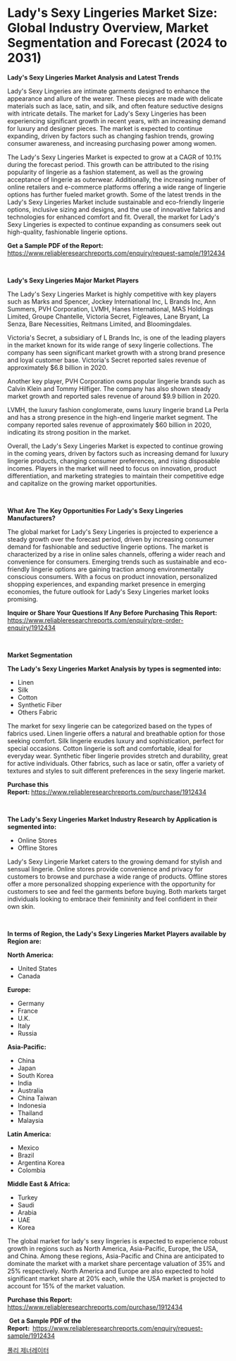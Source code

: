 <p><h1>Lady's Sexy Lingeries Market Size: Global Industry Overview, Market Segmentation and Forecast (2024 to 2031)</h1></p><p><strong>Lady's Sexy Lingeries Market Analysis and Latest Trends</strong></p>
<p><p>Lady's Sexy Lingeries are intimate garments designed to enhance the appearance and allure of the wearer. These pieces are made with delicate materials such as lace, satin, and silk, and often feature seductive designs with intricate details. The market for Lady's Sexy Lingeries has been experiencing significant growth in recent years, with an increasing demand for luxury and designer pieces. The market is expected to continue expanding, driven by factors such as changing fashion trends, growing consumer awareness, and increasing purchasing power among women.</p><p>The Lady's Sexy Lingeries Market is expected to grow at a CAGR of 10.1% during the forecast period. This growth can be attributed to the rising popularity of lingerie as a fashion statement, as well as the growing acceptance of lingerie as outerwear. Additionally, the increasing number of online retailers and e-commerce platforms offering a wide range of lingerie options has further fueled market growth. Some of the latest trends in the Lady's Sexy Lingeries Market include sustainable and eco-friendly lingerie options, inclusive sizing and designs, and the use of innovative fabrics and technologies for enhanced comfort and fit. Overall, the market for Lady's Sexy Lingeries is expected to continue expanding as consumers seek out high-quality, fashionable lingerie options.</p></p>
<p><strong>Get a Sample PDF of the Report:&nbsp;</strong> <a href="https://www.reliableresearchreports.com/enquiry/request-sample/1912434">https://www.reliableresearchreports.com/enquiry/request-sample/1912434</a></p>
<p>&nbsp;</p>
<p><strong>Lady's Sexy Lingeries Major Market Players</strong></p>
<p><p>The Lady's Sexy Lingeries Market is highly competitive with key players such as Marks and Spencer, Jockey International Inc, L Brands Inc, Ann Summers, PVH Corporation, LVMH, Hanes International, MAS Holdings Limited, Groupe Chantelle, Victoria Secret, Figleaves, Lane Bryant, La Senza, Bare Necessities, Reitmans Limited, and Bloomingdales.</p><p>Victoria's Secret, a subsidiary of L Brands Inc, is one of the leading players in the market known for its wide range of sexy lingerie collections. The company has seen significant market growth with a strong brand presence and loyal customer base. Victoria's Secret reported sales revenue of approximately $6.8 billion in 2020.</p><p>Another key player, PVH Corporation owns popular lingerie brands such as Calvin Klein and Tommy Hilfiger. The company has also shown steady market growth and reported sales revenue of around $9.9 billion in 2020.</p><p>LVMH, the luxury fashion conglomerate, owns luxury lingerie brand La Perla and has a strong presence in the high-end lingerie market segment. The company reported sales revenue of approximately $60 billion in 2020, indicating its strong position in the market.</p><p>Overall, the Lady's Sexy Lingeries Market is expected to continue growing in the coming years, driven by factors such as increasing demand for luxury lingerie products, changing consumer preferences, and rising disposable incomes. Players in the market will need to focus on innovation, product differentiation, and marketing strategies to maintain their competitive edge and capitalize on the growing market opportunities.</p></p>
<p>&nbsp;</p>
<p><strong>What Are The Key Opportunities For Lady's Sexy Lingeries Manufacturers?</strong></p>
<p><p>The global market for Lady's Sexy Lingeries is projected to experience a steady growth over the forecast period, driven by increasing consumer demand for fashionable and seductive lingerie options. The market is characterized by a rise in online sales channels, offering a wider reach and convenience for consumers. Emerging trends such as sustainable and eco-friendly lingerie options are gaining traction among environmentally conscious consumers. With a focus on product innovation, personalized shopping experiences, and expanding market presence in emerging economies, the future outlook for Lady's Sexy Lingeries market looks promising.</p></p>
<p><strong>Inquire or Share Your Questions If Any Before Purchasing This Report:</strong> <a href="https://www.reliableresearchreports.com/enquiry/pre-order-enquiry/1912434">https://www.reliableresearchreports.com/enquiry/pre-order-enquiry/1912434</a></p>
<p>&nbsp;</p>
<p><strong>Market Segmentation</strong></p>
<p><strong>The Lady's Sexy Lingeries Market Analysis by types is segmented into:</strong></p>
<p><ul><li>Linen</li><li>Silk</li><li>Cotton</li><li>Synthetic Fiber</li><li>Others Fabric</li></ul></p>
<p><p>The market for sexy lingerie can be categorized based on the types of fabrics used. Linen lingerie offers a natural and breathable option for those seeking comfort. Silk lingerie exudes luxury and sophistication, perfect for special occasions. Cotton lingerie is soft and comfortable, ideal for everyday wear. Synthetic fiber lingerie provides stretch and durability, great for active individuals. Other fabrics, such as lace or satin, offer a variety of textures and styles to suit different preferences in the sexy lingerie market.</p></p>
<p><strong>Purchase this Report:&nbsp;</strong><a href="https://www.reliableresearchreports.com/purchase/1912434">https://www.reliableresearchreports.com/purchase/1912434</a></p>
<p>&nbsp;</p>
<p><strong>The Lady's Sexy Lingeries Market Industry Research by Application is segmented into:</strong></p>
<p><ul><li>Online Stores</li><li>Offline Stores</li></ul></p>
<p><p>Lady's Sexy Lingerie Market caters to the growing demand for stylish and sensual lingerie. Online stores provide convenience and privacy for customers to browse and purchase a wide range of products. Offline stores offer a more personalized shopping experience with the opportunity for customers to see and feel the garments before buying. Both markets target individuals looking to embrace their femininity and feel confident in their own skin.</p></p>
<p>&nbsp;</p>
<p><strong>In terms of Region, the Lady's Sexy Lingeries Market Players available by Region are:</strong></p>
<p>
    <p> <strong> North America: </strong>
        <ul>
            <li>United States</li>
            <li>Canada</li>
        </ul>
        </p> 
    <p> <strong> Europe: </strong>
        <ul>
            <li>Germany</li>
            <li>France</li>
            <li>U.K.</li>
            <li>Italy</li>
            <li>Russia</li>
        </ul>
        </p> 
    <p> <strong> Asia-Pacific: </strong>
        <ul>
            <li>China</li>
            <li>Japan</li>
            <li>South Korea</li>
            <li>India</li>
            <li>Australia</li>
            <li>China Taiwan</li>
            <li>Indonesia</li>
            <li>Thailand</li>
            <li>Malaysia</li>
        </ul>
        </p> 
    <p> <strong> Latin America: </strong>
        <ul>
            <li>Mexico</li>
            <li>Brazil</li>
            <li>Argentina Korea</li>
            <li>Colombia</li>
        </ul>
        </p> 
    <p> <strong> Middle East & Africa: </strong>
        <ul>
            <li>Turkey</li>
            <li>Saudi</li>
            <li>Arabia</li>
            <li>UAE</li>
            <li>Korea</li>
        </ul>
    </p>
    </p>
<p><p>The global market for lady's sexy lingeries is expected to experience robust growth in regions such as North America, Asia-Pacific, Europe, the USA, and China. Among these regions, Asia-Pacific and China are anticipated to dominate the market with a market share percentage valuation of 35% and 25% respectively. North America and Europe are also expected to hold significant market share at 20% each, while the USA market is projected to account for 15% of the market valuation.</p></p>
<p><strong>Purchase this Report: </strong><a href="https://www.reliableresearchreports.com/purchase/1912434">https://www.reliableresearchreports.com/purchase/1912434</a></p>
<p>&nbsp;<strong>Get a Sample PDF of the Report:&nbsp;&nbsp;</strong><a href="https://www.reliableresearchreports.com/enquiry/request-sample/1912434">https://www.reliableresearchreports.com/enquiry/request-sample/1912434</a></p>
<p><strong></strong></p>
<p><p><a href="https://github.com/mpodehpw07370073/Market-Research-Report-List-1/blob/main/36125957643.md">풀리 제너레이터</a></p></p>